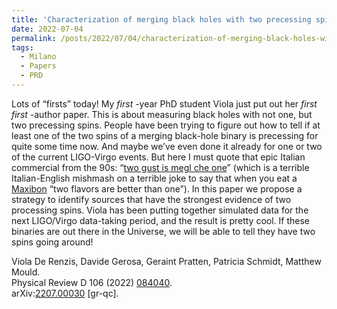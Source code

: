 ```yaml
---
title: 'Characterization of merging black holes with two precessing spins'
date: 2022-07-04
permalink: /posts/2022/07/04/characterization-of-merging-black-holes-with-two-precessing-spins
tags:
  - Milano
  - Papers
  - PRD
---
```


Lots of “firsts” today! My _first_ -year PhD student Viola just put out her _first_ _first_ -author paper. This is about measuring black holes with not one, but two precessing spins. People have been trying to figure out how to tell if at least one of the two spins of a merging black-hole binary is precessing for quite some time now. And maybe we’ve even done it already for one or two of the current LIGO-Virgo events. But here I must quote that epic Italian commercial from the 90s: “[two gust is megl che one](<https://www.youtube.com/watch?v=BDHcjEH2syA&ab_channel=PinguinoMagazine>)” (which is a terrible Italian-English mishmash on a terrible joke to say that when you eat a [Maxibon](<https://en.wikipedia.org/wiki/Maxibon>) “two flavors are better than one”). In this paper we propose a strategy to identify sources that have the strongest evidence of two processing spins. Viola has been putting together simulated data for the next LIGO/Virgo data-taking period, and the result is pretty cool. If these binaries are out there in the Universe, we will be able to tell they have two spins going around! 

Viola De Renzis, Davide Gerosa, Geraint Pratten, Patricia Schmidt, Matthew Mould.  
Physical Review D 106 (2022) [084040](<https://journals.aps.org/prd/abstract/10.1103/PhysRevD.106.084040>).  
arXiv:[](<https://arxiv.org/abs/2204.00026>)[](<https://arxiv.org/abs/2204.03423>)[2207.00030](<https://arxiv.org/abs/2207.00030>) [gr-qc].

